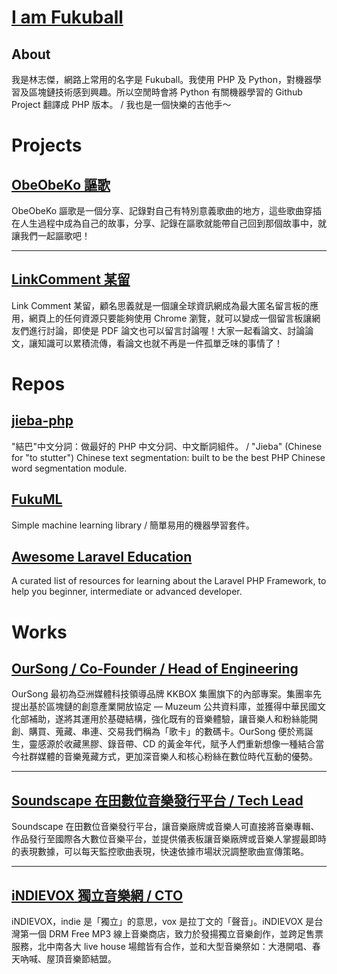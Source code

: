# [I am Fukuball](https://fukuball.github.io/)

<article class="postShorten postShorten--thumbnailimg-top" itemscope="" itemtype="http://schema.org/BlogPosting">
    <div class="postShorten-wrap">
        <div class="postShorten-header">
            <h1 class="postShorten-title" itemprop="headline">
                About
            </h1>
        </div>
        <div class="postShorten-excerpt" itemprop="articleBody" style="margin-top: 0px;">
            <p style="margin-top: 0px;">
                我是林志傑，網路上常用的名字是 Fukuball。我使用 PHP 及 Python，對機器學習及區塊鏈技術感到興趣。所以空閒時會將 Python 有關機器學習的 Github Project 翻譯成 PHP 版本。 / 我也是一個快樂的吉他手～
            </p>
        </div>
    </div>
</article>
<h1 style="margin-bottom: 10px;">Projects</h1>
<article class="postShorten postShorten--thumbnailimg-left" itemscope="" itemtype="http://schema.org/BlogPosting">
    <div class="postShorten-wrap">
        <div class="postShorten-header">
            <h2 class="postShorten-title" itemprop="headline">
                <a class="link-unstyled" href="https://www.obeobeko.com/" target="_blank">
                    ObeObeKo 謳歌
                </a>
            </h2>
        </div>
        <div class="postShorten-excerpt" itemprop="articleBody" style="margin-top: 0px;">
            <p style="margin-top: 0px;">
                ObeObeKo 謳歌是一個分享、記錄對自己有特別意義歌曲的地方，這些歌曲穿插在人生過程中成為自己的故事，分享、記錄在謳歌就能帶自己回到那個故事中，就讓我們一起謳歌吧！
            </p>
        </div>
    </div>
</article>
<hr>
<article class="postShorten postShorten--thumbnailimg-left" itemscope="" itemtype="http://schema.org/BlogPosting" style="margin-top: 10px;">
    <div class="postShorten-wrap">
        <div class="postShorten-header">
            <h2 class="postShorten-title" itemprop="headline">
                <a class="link-unstyled" href="https://www.linkcomment.com/" target="_blank">
                    LinkComment 某留
                </a>
            </h2>
        </div>
        <div class="postShorten-excerpt" itemprop="articleBody" style="margin-top: 0px;">
            <p style="margin-top: 0px;">
                Link Comment 某留，顧名思義就是一個讓全球資訊網成為最大匿名留言板的應用，網頁上的任何資源只要能夠使用 Chrome 瀏覽，就可以變成一個留言板讓網友們進行討論，即使是 PDF 論文也可以留言討論喔！大家一起看論文、討論論文，讓知識可以累積流傳，看論文也就不再是一件孤單乏味的事情了！
            </p>
        </div>
    </div>
</article>
<h1 style="margin-bottom: 10px;">Repos</h1>
<article class="postShorten postShorten--thumbnailimg-top" itemscope="" itemtype="http://schema.org/BlogPosting" style="margin-bottom: 10px;">
    <div class="postShorten-wrap">
        <div class="postShorten-header">
            <h2 class="postShorten-title" itemprop="headline">
                <a href="https://www.fukuball.com/jieba-php/" target="_blank">
                    jieba-php
                </a>
            </h2>
        </div>
        <div class="postShorten-excerpt" itemprop="articleBody" style="margin-top: 0px;">
            <p style="margin-top: 0px;">
                "結巴"中文分詞：做最好的 PHP 中文分詞、中文斷詞組件。 / "Jieba" (Chinese for "to stutter") Chinese text segmentation: built to be the best PHP Chinese word segmentation module.
            </p>
        </div>
    </div>
</article>
<article class="postShorten postShorten--thumbnailimg-top" itemscope="" itemtype="http://schema.org/BlogPosting" style="margin-bottom: 10px;">
    <div class="postShorten-wrap">
        <div class="postShorten-header">
            <h2 class="postShorten-title" itemprop="headline">
                <a href="https://www.fukuball.com/fuku-ml/" target="_blank">
                    FukuML
                </a>
            </h2>
        </div>
        <div class="postShorten-excerpt" itemprop="articleBody" style="margin-top: 0px;">
            <p style="margin-top: 0px;">
                Simple machine learning library / 簡單易用的機器學習套件。
            </p>
        </div>
    </div>
</article>
<article class="postShorten postShorten--thumbnailimg-top" itemscope="" itemtype="http://schema.org/BlogPosting" style="margin-bottom: 10px;">
    <div class="postShorten-wrap">
        <div class="postShorten-header">
            <h2 class="postShorten-title" itemprop="headline">
                <a href="https://www.fukuball.com/Awesome-Laravel-Education/" target="_blank">
                    Awesome Laravel Education
                </a>
            </h2>
        </div>
        <div class="postShorten-excerpt" itemprop="articleBody" style="margin-top: 0px;">
            <p style="margin-top: 0px;">
                A curated list of resources for learning about the Laravel PHP Framework, to help you beginner, intermediate or advanced developer.
            </p>
        </div>
    </div>
</article>
<h1 style="margin-bottom: 10px;">Works</h1>
<article class="postShorten postShorten--thumbnailimg-left" itemscope="" itemtype="http://schema.org/BlogPosting">
    <div class="postShorten-wrap">
        <div class="postShorten-header">
            <h2 class="postShorten-title" itemprop="headline">
                <a class="link-unstyled" href="https://www.oursong.com/" target="_blank">
                    OurSong / Co-Founder / Head of Engineering
                </a>
            </h2>
        </div>
        <div class="postShorten-excerpt" itemprop="articleBody" style="margin-top: 0px;">
            <p style="margin-top: 0px;">
                OurSong 最初為亞洲媒體科技領導品牌 KKBOX 集團旗下的內部專案。集團率先提出基於區塊鏈的創意產業開放協定 — Muzeum 公共資料庫，並獲得中華民國文化部補助，遂將其運用於基礎結構，強化既有的音樂體驗，讓音樂人和粉絲能開創、購買、蒐藏、串連、交易我們稱為「歌卡」的數碼卡。OurSong 便於焉誕生，靈感源於收藏黑膠、錄音帶、CD 的黃金年代，賦予人們重新想像一種結合當今社群媒體的音樂蒐藏方式，更加深音樂人和核心粉絲在數位時代互動的優勢。
            </p>
        </div>
    </div>
</article>
<hr>
<article class="postShorten postShorten--thumbnailimg-left" itemscope="" itemtype="http://schema.org/BlogPosting">
    <div class="postShorten-wrap">
        <div class="postShorten-header">
            <h2 class="postShorten-title" itemprop="headline">
                <a class="link-unstyled" href="https://www.soundscape.net/" target="_blank">
                    Soundscape 在田數位音樂發行平台 / Tech Lead
                </a>
            </h2>
        </div>
        <div class="postShorten-excerpt" itemprop="articleBody" style="margin-top: 0px;">
            <p style="margin-top: 0px;">
                Soundscape 在田數位音樂發行平台，讓音樂廠牌或音樂人可直接將音樂專輯、作品發行至國際各大數位音樂平台，並提供儀表板讓音樂廠牌或音樂人掌握最即時的表現數據，可以每天監控歌曲表現，快速依據市場狀況調整歌曲宣傳策略。
            </p>
        </div>
    </div>
</article>
<hr>
<article class="postShorten postShorten--thumbnailimg-left" itemscope="" itemtype="http://schema.org/BlogPosting">
    <div class="postShorten-wrap">
        <div class="postShorten-header">
            <h2 class="postShorten-title" itemprop="headline">
                <a class="link-unstyled" href="https://www.indievox.com/" target="_blank">
                    iNDIEVOX 獨立音樂網 / CTO
                </a>
            </h2>
        </div>
        <div class="postShorten-excerpt" itemprop="articleBody" style="margin-top: 0px;">
            <p style="margin-top: 0px;">
                iNDIEVOX，indie 是「獨立」的意思，vox 是拉丁文的「聲音」。iNDIEVOX 是台灣第一個 DRM Free MP3 線上音樂商店，致力於發揚獨立音樂創作，並跨足售票服務，北中南各大 live house 場館皆有合作，並和大型音樂祭如：大港開唱、春天吶喊、屋頂音樂節結盟。
            </p>
        </div>
    </div>
</article>
